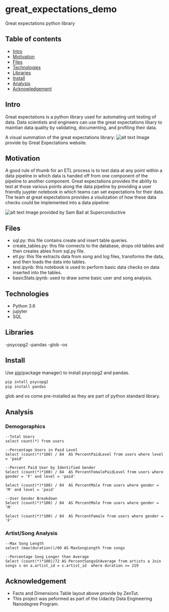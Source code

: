 # great_expectations_demo
Great expectations python library


## Table of contents
* [Intro](#Intro)
* [Motivation](#Motivation)
* [Files](#Files)
* [Technologies](#Technologies)
* [Libraries](#Libraries)
* [Install](#Install)
* [Analysis](#Analysis)
* [Acknowledgement](#Acknowledgement)

## Intro
Great expectations is a python library used for automating unit testing of data.  Data scientists and engineers can use the great expectations libary to maintian data quality by validating, documenting, and profiling their data.  

A visual summation of the great expectations library:
![alt text](https://docs.greatexpectations.io/en/stable/_images/ge_overview.png)
Image provide by Great Expectations website. 



## Motivation
A good rule of thumb for an ETL process is to test data at any point within a data pipeline in which data is handed off from one component of the pipeline to another component. Great expectations provides the ability to test at those various points along the data pipeline by providing a user friendly juypter notebook in which teams can set expectations for their data.  The team at great expectations provides a visulization of how these data checks could be implemented into a data pipeline:

![alt text](https://imgur.com/AX8qsx2)
Image provided by Sam Bail at Superconductive


## Files
- sql.py: this file contains create and insert table queries.
- create_tables.py: this file connects to the database, drops old tables and then creates ables from sql.py file.
- etl.py: this file extracts data from song and log files, transforms the data, and then loads the data into tables.
- test.ipynb: this notebook is used to perform basic data checks on data inserted into the tables.
- basicStats.ipynb: used to draw some basic user and song analysis. 


## Technologies
- Python 3.6
- jupyter
- SQL

## Libraries 
-psycopg2
-pandas
-glob
-os

## Install
Use [pip](https://pip.pypa.io/en/stable/)(package manager) to install psycopg2 and pandas.

```bash
pip intall psycopg2
pip install pandas
```
glob and os come pre-installed as they are part of python standard library.


## Analysis 

### Demogoraphics
```
--Total Users
select count(*) from users

--Percentage Users in Paid Level
Select (count(*)*100) / 84  AS PercentPaidLevel from users where level = 'paid'

--Percent Paid User by Identified Gender
Select (count(*)*100) / 84  AS PercentFemalePaidLevel from users where gender = 'F' and level = 'paid'

Select (count(*)*100) / 84  AS PercentMale from users where gender = 'M' and level = 'paid'

--User Gender Breakdown
Select (count(*)*100) / 84  AS PercentMale from users where gender = 'M'

Select (count(*)*100) / 84  AS PercentFemale from users where gender = 'F'

```
### Artist/Song Analysis
```
--Max Song Length
select (max(duration))/60 AS MaxSongLength from songs 

--Percentage Song Longer than Average
Select (count(*)*100)/72 AS PercentSongsGtAverage from artists a Join songs s on a.artist_id = s.artist_id  where duration >= 219

```

## Acknowledgement
- Facts and Dimensions Table layout above provide by ZenTut.
- This project was peformed as part of the Udacity Data Engineering Nanodegree Program.
